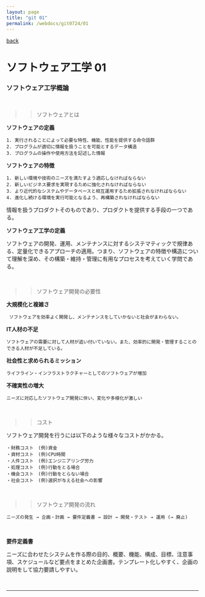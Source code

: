 ```yaml
---
layout: page
title: "git 01"
permalink: /webdocs/git0724/01
---
```


[back](/webdocs/git0724)

# ソフトウェア工学 01

### ソフトウェア工学概論

<br>

>> ソフトウェアとは

**ソフトウェアの定義**

```
1. 実行されることによって必要な特性、機能、性能を提供する命令語群
2. プログラムが適切に情報を扱うことを可能とするデータ構造
3. プログラムの操作や使用方法を記述した情報
```
**ソフトウェアの特徴**

```
1. 新しい環境や技術のニーズを満たすよう適応しなければならない
2. 新しいビジネス要求を実現するために強化されなければならない
3. より近代的なシステムやデータベースと相互運用するため拡張されなければならない
4. 進化し続ける環境を実行可能となるよう、再構築されなければならない
```

情報を扱うプロダクトそのものであり、プロダクトを提供する手段の一つである。

**ソフトウェア工学の定義**

ソフトウェアの開発、運用、メンテナンスに対するシステマティックで規律ある、定量化できるアプローチの適用。つまり、ソフトウェアの特徴や構造について理解を深め、その構築・維持・管理に有用なプロセスを考えていく学問である。

<br>

>> ソフトウェア開発の必要性


**大規模化と複雑さ**

```
 ソフトウェアを効率よく開発し、メンテナンスをしていかないと社会がまわらない。
```

**IT人材の不足**

```
ソフトウェアの需要に対して人材が追い付いていない。また、効率的に開発・管理することのできる人材が不足している。
```

**社会性と求められるミッション**

```
ライフライン・インフラストラクチャーとしてのソフトウェアが増加
```

**不確実性の増大**


```
ニーズに対応したソフトウェア開発に伴い、変化や多様化が激しい
```

<br>

>> コスト

ソフトウェア開発を行うには以下のような様々なコストがかかる。

```
・財務コスト　(例)資金
・資材コスト　(例)CPU時間
・人件コスト　(例)エンジニアリング労力
・処理コスト　(例)行動をとる場合
・機会コスト　(例)行動をとらない場合
・社会コスト　(例)選択が与える社会への影響
```

<br>

>> ソフトウェア開発の流れ

```
ニーズの発生 → 企画・計画 → 要件定義書 → 設計 → 開発・テスト → 運用 (→ 廃止)
```
<br>

**要件定義書**

ニーズに合わせたシステムを作る際の目的、概要、機能、構成、目標、注意事項、スケジュールなど要点をまとめた企画書。テンプレート化しやすく、企画の説明をして協力要請しやすい。

<br>

****